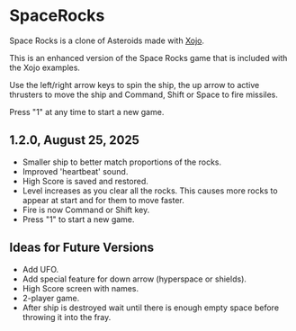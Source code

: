 # SpaceRocks

Space Rocks is a clone of Asteroids made with [Xojo](https://www.xojo.com).

This is an enhanced version of the Space Rocks game that is included with the Xojo examples.

Use the left/right arrow keys to spin the ship, the up arrow to active thrusters to move the ship and Command, Shift or Space to fire missiles.

Press "1" at any time to start a new game.

## 1.2.0, August 25, 2025
* Smaller ship to better match proportions of the rocks.
* Improved 'heartbeat' sound.
* High Score is saved and restored.
* Level increases as you clear all the rocks. This causes more rocks to appear at start and for them to move faster.
* Fire is now Command or Shift key.
* Press "1" to start a new game.

## Ideas for Future Versions

* Add UFO.
* Add special feature for down arrow (hyperspace or shields).
* High Score screen with names.
* 2-player game.
* After ship is destroyed wait until there is enough empty space before throwing it into the fray.
